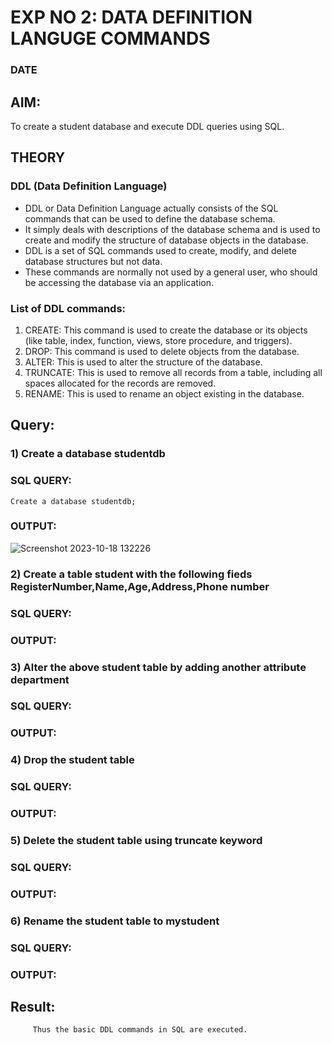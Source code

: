 # EXP NO 2: DATA DEFINITION LANGUGE COMMANDS 
### DATE
## AIM:
To create a student database and execute DDL queries using SQL.


## THEORY
### DDL (Data Definition Language)

* DDL or Data Definition Language actually consists of the SQL commands that can be used to define the database schema.
* It simply deals with descriptions of the database schema and is used to create and modify the structure of database objects in the database.
* DDL is a set of SQL commands used to create, modify, and delete database structures but not data.
* These commands are normally not used by a general user, who should be accessing the database via an application.

 
### List of DDL commands: 
1. CREATE: This command is used to create the database or its objects (like table, index, function, views, store procedure, and triggers).
2. DROP: This command is used to delete objects from the database.
3. ALTER: This is used to alter the structure of the database.
4. TRUNCATE: This is used to remove all records from a table, including all spaces allocated for the records are removed.
5. RENAME: This is used to rename an object existing in the database.

## Query:
### 1) Create a database studentdb

### SQL QUERY:
```
Create a database studentdb;
```

### OUTPUT:
![Screenshot 2023-10-18 132226](https://github.com/Lakshmipriya2005/DBMS/assets/115525361/5a11a8aa-8b92-4438-83c9-70c99fa2f6f1)


### 2) Create a table student with the following fieds RegisterNumber,Name,Age,Address,Phone number

### SQL QUERY: 


### OUTPUT:

### 3) Alter the above student table by adding another attribute department

### SQL QUERY: 

### OUTPUT:


### 4) Drop the student table
 
### SQL QUERY: 


### OUTPUT:


### 5) Delete the student table using truncate keyword

### SQL QUERY: 


### OUTPUT:



### 6) Rename the student table to mystudent

### SQL QUERY: 



### OUTPUT:


## Result:
         Thus the basic DDL commands in SQL are executed. 


